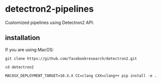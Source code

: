 # detectron2-pipelines
Customized pipelines using Detectron2 API.

## installation
If you are using MacOS:
```
git clone https://github.com/facebookresearch/detectron2.git

cd detectron2

MACOSX_DEPLOYMENT_TARGET=10.X.X CC=clang CXX=clang++ pip install -e .
```
